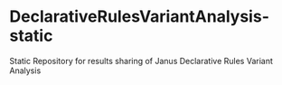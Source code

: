 # DeclarativeRulesVariantAnalysis-static
Static Repository for results sharing of Janus Declarative Rules Variant Analysis 
